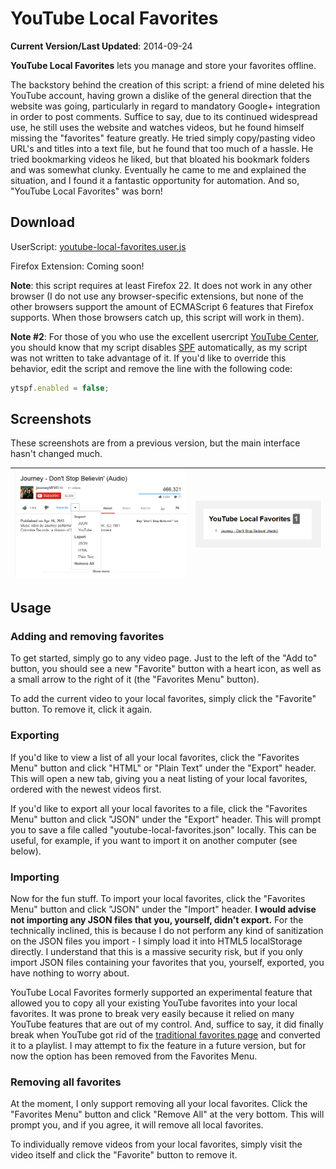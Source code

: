 # YouTube Local Favorites

**Current Version/Last Updated**: 2014-09-24

**YouTube Local Favorites** lets you manage and store your favorites offline.

The backstory behind the creation of this script: a friend of mine deleted his 
YouTube account, having grown a dislike of the general direction that the 
website was going, particularly in regard to mandatory Google+ integration in 
order to post comments. Suffice to say, due to its continued widespread use, he 
still uses the website and watches videos, but he found himself missing the 
"favorites" feature greatly. He tried simply copy/pasting video URL's and 
titles into a text file, but he found that too much of a hassle. He tried 
bookmarking videos he liked, but that bloated his bookmark folders and was 
somewhat clunky. Eventually he came to me and explained the situation, and I 
found it a fantastic opportunity for automation. And so, "YouTube Local 
Favorites" was born!

## Download

UserScript: [youtube-local-favorites.user.js](https://github.com/integers/youtube-local-favorites/raw/master/youtube-local-favorites.user.js)

Firefox Extension: Coming soon!

**Note**: this script requires at least Firefox 22. It does not work in any other 
browser (I do not use any browser-specific extensions, but none of the other 
browsers support the amount of ECMAScript 6 features that Firefox supports. 
When those browsers catch up, this script will work in them).

**Note #2**: For those of you who use the excellent usercript
[YouTube Center](https://github.com/YePpHa/YouTubeCenter), you should know that
my script disables
[SPF](https://github.com/YePpHa/YouTubeCenter/wiki/Features#SPF) automatically,
as my script was not written to take advantage of it. If you'd like to override
this behavior, edit the script and remove the line with the following code:
```javascript
ytspf.enabled = false;
```

## Screenshots

These screenshots are from a previous version, but the main interface hasn't
changed much.

| ![YouTube Local Favorites Main Interface](https://raw.githubusercontent.com/integers/youtube-local-favorites/master/screenshots/youtube-local-favorites-screenshot-1.png "YouTube Local Favorites Main Interface") | ![YouTube Local Favorites HTML Export Interface](https://raw.githubusercontent.com/integers/youtube-local-favorites/master/screenshots/youtube-local-favorites-screenshot-2.png "YouTube Local Favorites HTML Export Interface")
|:----:|:----:|

## Usage

### Adding and removing favorites

To get started, simply go to any video page. Just to the left of the "Add to"
button, you should see a new "Favorite" button with a heart icon, as well as a
small arrow to the right of it (the "Favorites Menu" button).

To add the current video to your local favorites, simply click the "Favorite" 
button. To remove it, click it again.

### Exporting

If you'd like to view a list of all your local favorites, click the "Favorites 
Menu" button and click "HTML" or "Plain Text" under the "Export" header. This 
will open a new tab, giving you a neat listing of your local favorites, ordered 
with the newest videos first.

If you'd like to export all your local favorites to a file, click the 
"Favorites Menu" button and click "JSON" under the "Export" header. This will 
prompt you to save a file called "youtube-local-favorites.json" locally. This 
can be useful, for example, if you want to import it on another computer (see 
below).

### Importing

Now for the fun stuff. To import your local favorites, click the "Favorites 
Menu" button and click "JSON" under the "Import" header. **I would advise not 
importing any JSON files that you, yourself, didn't export.** For the
technically inclined, this is because I do not perform any kind of sanitization
on the JSON files you import - I simply load it into HTML5 localStorage
directly. I understand that this is a massive security risk, but if you only
import JSON files containing your favorites that you, yourself, exported, you
have nothing to worry about.

YouTube Local Favorites formerly supported an experimental feature that allowed
you to copy all your existing YouTube favorites into your local favorites. It
was prone to break very easily because it relied on many YouTube features that
are out of my control. And, suffice to say, it did finally break when YouTube
got rid of the
[traditional favorites page](https://www.youtube.com/my_favorites) and
converted it to a playlist. I may attempt to fix the feature in a future
version, but for now the option has been removed from the Favorites Menu.

### Removing all favorites

At the moment, I only support removing all your local favorites. Click the 
"Favorites Menu" button and click "Remove All" at the very bottom. This will 
prompt you, and if you agree, it will remove all local favorites.

To individually remove videos from your local favorites, simply visit the video 
itself and click the "Favorite" button to remove it.

